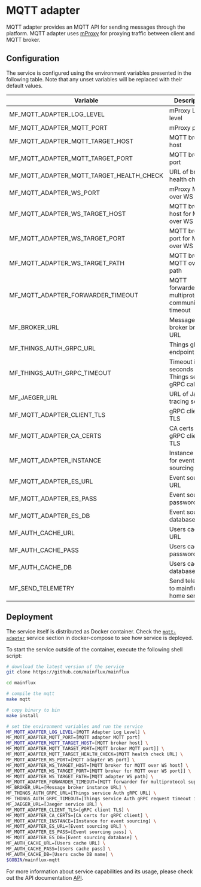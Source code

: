 # MQTT adapter

MQTT adapter provides an MQTT API for sending messages through the platform.
MQTT adapter uses [mProxy](https://github.com/mainflux/mproxy) for proxying
traffic between client and MQTT broker.

## Configuration

The service is configured using the environment variables presented in the
following table. Note that any unset variables will be replaced with their
default values.

| Variable                                 | Description                                                      | Default               |
|------------------------------------------|------------------------------------------------------------------|-----------------------|
| MF_MQTT_ADAPTER_LOG_LEVEL                | mProxy Log level                                                 | info                  |
| MF_MQTT_ADAPTER_MQTT_PORT                | mProxy port                                                      | 1883                  |
| MF_MQTT_ADAPTER_MQTT_TARGET_HOST         | MQTT broker host                                                 | 0.0.0.0               |
| MF_MQTT_ADAPTER_MQTT_TARGET_PORT         | MQTT broker port                                                 | 1883                  |
| MF_MQTT_ADAPTER_MQTT_TARGET_HEALTH_CHECK | URL of broker health check                                       | ""                    |
| MF_MQTT_ADAPTER_WS_PORT                  | mProxy MQTT over WS port                                         | 8080                  |
| MF_MQTT_ADAPTER_WS_TARGET_HOST           | MQTT broker host for MQTT over WS                                | localhost             |
| MF_MQTT_ADAPTER_WS_TARGET_PORT           | MQTT broker port for MQTT over WS                                | 8080                  |
| MF_MQTT_ADAPTER_WS_TARGET_PATH           | MQTT broker MQTT over WS path                                    | /mqtt                 |
| MF_MQTT_ADAPTER_FORWARDER_TIMEOUT        | MQTT forwarder for multiprotocol communication timeout           | 30s                   |
| MF_BROKER_URL                            | Message broker broker URL                                        | nats://127.0.0.1:4222 |
| MF_THINGS_AUTH_GRPC_URL                  | Things gRPC endpoint URL                                         | localhost:7000        |
| MF_THINGS_AUTH_GRPC_TIMEOUT              | Timeout in seconds for Things service gRPC calls                 | 1s                    |
| MF_JAEGER_URL                            | URL of Jaeger tracing service                                    | "localhost:6831"                    |
| MF_MQTT_ADAPTER_CLIENT_TLS               | gRPC client TLS                                                  | false                 |
| MF_MQTT_ADAPTER_CA_CERTS                 | CA certs for gRPC client TLS                                     | ""                    |
| MF_MQTT_ADAPTER_INSTANCE                 | Instance name for event sourcing                                 | ""                    |
| MF_MQTT_ADAPTER_ES_URL                   | Event sourcing URL                                               | localhost:6379        |
| MF_MQTT_ADAPTER_ES_PASS                  | Event sourcing password                                          | ""                    |
| MF_MQTT_ADAPTER_ES_DB                    | Event sourcing database                                          | "0"                   |
| MF_AUTH_CACHE_URL                        | Users cache URL                                                  | localhost:6379        |
| MF_AUTH_CACHE_PASS                       | Users cache password                                             | ""                    |
| MF_AUTH_CACHE_DB                         | Users cache database                                             | "0"                   |
| MF_SEND_TELEMETRY                        | Send telemetry to mainflux call home server                      | true                  |

## Deployment

The service itself is distributed as Docker container. Check the [`mqtt-adapter`](https://github.com/mainflux/mainflux/blob/master/docker/docker-compose.yml#L219-L243) service section in
docker-compose to see how service is deployed.

To start the service outside of the container, execute the following shell script:

```bash
# download the latest version of the service
git clone https://github.com/mainflux/mainflux

cd mainflux

# compile the mqtt
make mqtt

# copy binary to bin
make install

# set the environment variables and run the service
MF_MQTT_ADAPTER_LOG_LEVEL=[MQTT Adapter Log Level] \
MF_MQTT_ADAPTER_MQTT_PORT=[MQTT adapter MQTT port]
MF_MQTT_ADAPTER_MQTT_TARGET_HOST=[MQTT broker host] \
MF_MQTT_ADAPTER_MQTT_TARGET_PORT=[MQTT broker MQTT port]] \
MF_MQTT_ADAPTER_MQTT_TARGET_HEALTH_CHECK=[MQTT health check URL] \
MF_MQTT_ADAPTER_WS_PORT=[MQTT adapter WS port] \
MF_MQTT_ADAPTER_WS_TARGET_HOST=[MQTT broker for MQTT over WS host] \
MF_MQTT_ADAPTER_WS_TARGET_PORT=[MQTT broker for MQTT over WS port]] \
MF_MQTT_ADAPTER_WS_TARGET_PATH=[MQTT adapter WS path] \
MF_MQTT_ADAPTER_FORWARDER_TIMEOUT=[MQTT forwarder for multiprotocol support timeout] \
MF_BROKER_URL=[Message broker instance URL] \
MF_THINGS_AUTH_GRPC_URL=[Things service Auth gRPC URL] \
MF_THINGS_AUTH_GRPC_TIMEOUT=[Things service Auth gRPC request timeout in seconds] \
MF_JAEGER_URL=[Jaeger service URL] \
MF_MQTT_ADAPTER_CLIENT_TLS=[gRPC client TLS] \
MF_MQTT_ADAPTER_CA_CERTS=[CA certs for gRPC client] \
MF_MQTT_ADAPTER_INSTANCE=[Instance for event sourcing] \
MF_MQTT_ADAPTER_ES_URL=[Event sourcing URL] \
MF_MQTT_ADAPTER_ES_PASS=[Event sourcing pass] \
MF_MQTT_ADAPTER_ES_DB=[Event sourcing database] \
MF_AUTH_CACHE_URL=[Users cache URL] \
MF_AUTH_CACHE_PASS=[Users cache pass] \
MF_AUTH_CACHE_DB=[Users cache DB name] \
$GOBIN/mainflux-mqtt
```

For more information about service capabilities and its usage, please check out the API documentation [API](https://github.com/mainflux/mainflux/blob/master/api/mqtt.yml).
